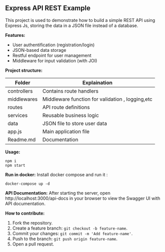 ## Express API REST Example
This project is used to demonstrate how to build a simple REST API using Express Js, storing the data in a JSON file instead of a database.

**Features:**

 - User authentification (registration/login)
 - JSON-based data storage
 - Restful endpoint for user management
 - Middleware for input validation (with JOI)
 
 **Project structure:**
 
|Folder | Explaination |
|--|--|
| controllers | Contains route handlers  |
| middlewares | Middleware function for validation , logging,etc |
| routes | API route definitions |
| services | Reusable business logic|
| data | JSON file to store user data|
| app.js | Main application file|
| Readme.md | Documentation|

 **Usage:**

    npm i
    npm start

 **Run in docker:**
 Install docker compose and run it :
 

    docker-compose up -d

**API Documentation:**
After starting the server, open http://localhost:3000/api-docs in your browser to view the Swagger UI with API documentation.

 **How to contribute:**
1.  Fork the repository.
2.  Create a feature branch: `git checkout -b feature-name`.
3.  Commit your changes: `git commit -m 'Add feature-name'`.
4.  Push to the branch: `git push origin feature-name`.
5.  Open a pull request.
